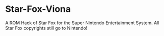 # Star-Fox-Viona
A ROM Hack of Star Fox for the Super Nintendo Entertainment System. All Star Fox copyrights still go to Nintendo!
